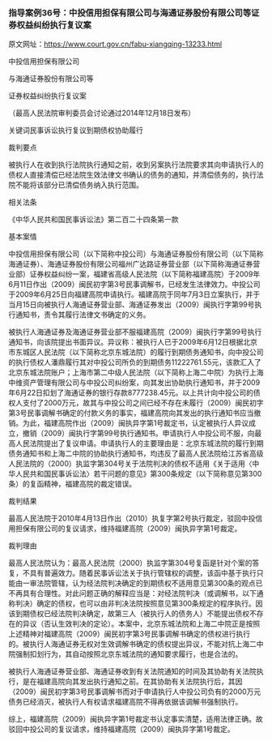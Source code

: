 ### 指导案例36号：中投信用担保有限公司与海通证券股份有限公司等证券权益纠纷执行复议案
原文网址：https://www.court.gov.cn/fabu-xiangqing-13233.html

中投信用担保有限公司

与海通证券股份有限公司等

证券权益纠纷执行复议案

（最高人民法院审判委员会讨论通过2014年12月18日发布）

关键词民事诉讼执行复议到期债权协助履行

裁判要点

被执行人在收到执行法院执行通知之前，收到另案执行法院要求其向申请执行人的债权人直接清偿已经法院生效法律文书确认的债务的通知，并清偿债务的，执行法院不能将该部分已清偿债务纳入执行范围。

相关法条

《中华人民共和国民事诉讼法》第二百二十四条第一款

基本案情

中投信用担保有限公司（以下简称中投公司）与海通证券股份有限公司（以下简称海通证券）、海通证券股份有限公司福州广达路证券营业部（以下简称海通证券营业部）证券权益纠纷一案，福建省高级人民法院（以下简称福建高院）于2009年6月11日作出（2009）闽民初字第3号民事调解书，已经发生法律效力。中投公司于2009年6月25日向福建高院申请执行。福建高院于同年7月3日立案执行，并于当月15日向被执行人海通证券营业部、海通证券发出（2009）闽执行字第99号执行通知书，责令其履行法律文书确定的义务。

被执行人海通证券及海通证券营业部不服福建高院（2009）闽执行字第99号执行通知书，向该院提出书面异议。异议称：被执行人已于2009年6月12日根据北京市东城区人民法院（以下简称北京东城法院）的履行到期债务通知书，向中投公司的执行债权人潘鼎履行其对中投公司所负的到期债务11222761.55元，该款汇入了北京东城法院账户；上海市第二中级人民法院（以下简称上海二中院）为执行上海中维资产管理有限公司与中投公司纠纷案，向其发出协助执行通知书，并于2009年6月22日扣划了海通证券的银行存款8777238.45元。以上共计向中投公司的债权人支付了2000万元，故其与中投公司之间已经不存在未履行（2009）闽民初字第3号民事调解书确定的付款义务的事实，福建高院向其发出的执行通知书应当撤销。为此，福建高院作出（2009）闽执异字第1号裁定书，认定被执行人异议成立，撤销（2009）闽执行字第99号执行通知书。申请执行人中投公司不服，向最高人民法院提出了复议申请。申请执行人的主要理由是：北京东城法院的履行到期债务通知书和上海二中院的协助执行通知书，均违反了最高人民法院给江苏省高级人民法院的（2000）执监字第304号关于法院判决的债权不适用《关于适用〈中华人民共和国民事诉讼法〉若干问题的意见》第300条规定（以下简称意见第300条）的复函精神，福建高院的裁定错误。

裁判结果

最高人民法院于2010年4月13日作出（2010）执复字第2号执行裁定，驳回中投信用担保有限公司的复议请求，维持福建高院（2009）闽执异字第1号裁定。

裁判理由

最高人民法院认为：最高人民法院（2000）执监字第304号复函是针对个案的答复，不具有普遍效力。随着民事诉讼法关于执行管辖权的调整，该函中基于执行只能由一审法院管辖，认为经法院判决确定的到期债权不适用意见第300条的观点已不再具有合理性。对此问题正确的解释应当是：对经法院判决（或调解书，以下通称判决）确定的债权，也可以由非判决法院按照意见第300条规定的程序执行。因该到期债权已经法院判决确定，故第三人（被执行人的债务人）不能提出债权不存在的异议（否认生效判决的定论）。本案中，北京东城法院和上海二中院正是按照上述精神对福建高院（2009）闽民初字第3号民事调解书确定的债权进行执行的。被执行人海通证券无权对生效调解书确定的债权提出异议，不能对抗上海二中院强制扣划行为，其自动按照北京东城法院的通知要求履行，也是合法的。

被执行人海通证券营业部、海通证券收到有关法院通知的时间及其协助有关法院执行，是在福建高院向其发出执行通知之前。在其协助有关法院执行后，其因（2009）闽民初字第3号民事调解书而对于申请执行人中投公司负有的2000万元债务已经消灭，被执行人有权请求福建高院不得再依据该调解书强制执行。

综上，福建高院（2009）闽执异字第1号裁定书认定事实清楚，适用法律正确。故驳回中投公司的复议请求，维持福建高院（2009）闽执异字第1号裁定。
